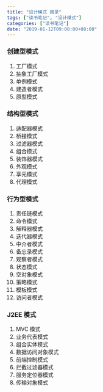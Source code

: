 ```yaml
---
title: "设计模式 摘录"
tags: ["读书笔记", "设计模式"]
categories: ["读书笔记"]
date: "2019-01-12T09:00:00+08:00"
---
```


### 创建型模式

1. 工厂模式
2. 抽象工厂模式
3. 单例模式
4. 建造者模式
5. 原型模式



### 结构型模式

1. 适配器模式
2. 桥接模式
3. 过滤器模式
4. 组合模式
5. 装饰器模式
6. 外观模式
7. 享元模式
8. 代理模式



### 行为型模式

1. 责任链模式
2. 命令模式
3. 解释器模式
4. 迭代器模式
5. 中介者模式
6. 备忘录模式
7. 观察者模式
8. 状态模式
9. 空对象模式
10. 策略模式
11. 模板模式
12. 访问者模式



### J2EE  模式

1. MVC 模式
2. 业务代表模式
3. 组合实体模式
4. 数据访问对象模式
5. 前端控制模式
6. 拦截过滤器模式
7. 服务定位器模式
8. 传输对象模式